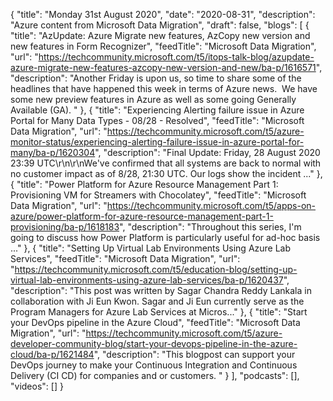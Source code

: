 {
  "title": "Monday 31st August 2020",
  "date": "2020-08-31",
  "description": "Azure content from Microsoft Data Migration",
  "draft": false,
  "blogs": [
    {
      "title": "AzUpdate: Azure Migrate new features, AzCopy new version and new features in Form Recognizer",
      "feedTitle": "Microsoft Data Migration",
      "url": "https://techcommunity.microsoft.com/t5/itops-talk-blog/azupdate-azure-migrate-new-features-azcopy-new-version-and-new/ba-p/1616571",
      "description": "Another Friday is upon us, so time to share some of the headlines that have happened this week in terms of Azure news.  We have some new preview features in Azure as well as some going Generally Available (GA). "
    },
    {
      "title": "Experiencing Alerting failure issue in Azure Portal for Many Data Types - 08/28 - Resolved",
      "feedTitle": "Microsoft Data Migration",
      "url": "https://techcommunity.microsoft.com/t5/azure-monitor-status/experiencing-alerting-failure-issue-in-azure-portal-for-many/ba-p/1620304",
      "description": "Final Update: Friday, 28 August 2020 23:39 UTC\r\n\r\nWe've confirmed that all systems are back to normal with no customer impact as of 8/28, 21:30 UTC.  Our logs show the incident ..."
    },
    {
      "title": "Power Platform for Azure Resource Management Part 1: Provisioning VM for Streamers with Chocolatey",
      "feedTitle": "Microsoft Data Migration",
      "url": "https://techcommunity.microsoft.com/t5/apps-on-azure/power-platform-for-azure-resource-management-part-1-provisioning/ba-p/1618183",
      "description": "Throughout this series, I'm going to discuss how Power Platform is particularly useful for ad-hoc basis ..."
    },
    {
      "title": "Setting Up Virtual Lab Environments Using Azure Lab Services",
      "feedTitle": "Microsoft Data Migration",
      "url": "https://techcommunity.microsoft.com/t5/education-blog/setting-up-virtual-lab-environments-using-azure-lab-services/ba-p/1620437",
      "description": "This post was written by Sagar Chandra Reddy Lankala in collaboration with Ji Eun Kwon. Sagar and Ji Eun currently serve as the Program Managers for Azure Lab Services at Micros..."
    },
    {
      "title": "Start your DevOps pipeline in the Azure Cloud",
      "feedTitle": "Microsoft Data Migration",
      "url": "https://techcommunity.microsoft.com/t5/azure-developer-community-blog/start-your-devops-pipeline-in-the-azure-cloud/ba-p/1621484",
      "description": "This blogpost can support your DevOps journey to make your Continuous Integration and Continuous Delivery (CI CD) for companies and or customers. "
    }
  ],
  "podcasts": [],
  "videos": []
}